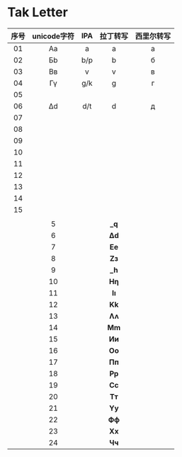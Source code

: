 # Tak Letter
| 序号 | unicode字符 | IPA | 拉丁转写 | 西里尔转写 |
| :---: | :---: | :---: | :---: | :---: |
| 01 | Aa | a | a | а |
| 02 | Бb | b/p | b | б |
| 03 | Вв | v | v | в |
| 04 | Гү | g/k | g | г |
| 05 |  |  |  |  |
| 06 | Δd | d/t | d | д |
| 07 |  |  |  |  |
| 08 |  |  |  |  |
| 09 |  |  |  |  |
| 10 |  |  |  |  |
| 11 |  |  |  |  |
| 12 |  |  |  |  |
| 13 |  |  |  |  |
| 14 |  |  |  |  |
| 15 |  |  |  |  |
|  |  |  |  |  |
||5||**_q**||ɣ/ʁ||ğ/gh||q||ғ||
||6||**Δd**||d/t||d||d||д||
||7||**Ee**||e ɛ||e||e||э||
||8||**Zз**||z||z||z||з||
||9||**_h**||· ʔ||-||h||ъ||
||10||**Hƞ**||i ji||i||ji ii||и||
||11||**Iı**||ɪ||y||i||й/і||
||12||**Kk**||k/kʰ||k||k||к||
||13||**Ʌʌ**||l||l||l||л||
||14||**Mm**||m||m||m||м||
||15||**Ии**||n||n||n||н||
||16||**Oo**||o||o||o||о||
||17||**Пп**||p/pʰ||p||p||п||
||18||**Pp**||r||r||r||р||
||19||**Cc**||s||s||s||с||
||20||**Tт**||t/tʰ||t||t||т||
||21||**Yy**||u ʊ||u||u||у||
||22||**Фф**||f||f||f||ф||
||23||**Xx**||x/χ||h||x||х||
||24||**Чч**||ts||ts||c||ц||
